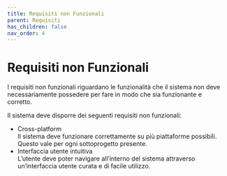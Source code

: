 ```yaml
---
title: Requisiti non Funzionali
parent: Requisiti
has_children: false
nav_order: 4
---
```


# Requisiti non Funzionali

I requisiti non funzionali riguardano le funzionalità che il sistema non deve necessariamente possedere per fare in modo che sia funzionante e corretto.

Il sistema deve disporre dei seguenti requisiti non funzionali:
 
- Cross-platform  
Il sistema deve funzionare correttamente su più piattaforme possibili. Questo vale per ogni sottoprogetto presente.
- Interfaccia utente intuitiva  
L’utente deve poter navigare all’interno del sistema attraverso un’interfaccia utente curata e di facile utilizzo.